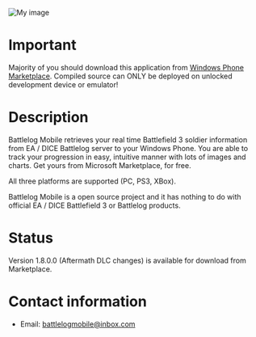![My image](mikkoviitala.github.com/battlelogmobile/apphubstat.png)
# Important
Majority of you should download this application from [Windows Phone Marketplace](http://windowsphone.com/s?appid=003ef672-e898-4564-8799-7bd258060cc0). 
Compiled source can ONLY be deployed on unlocked development device or emulator!

# Description
Battlelog Mobile retrieves your real time Battlefield 3 soldier information from EA / DICE Battlelog server to your Windows Phone. You are able to track your progression in easy, intuitive manner with lots of images and charts. Get yours from Microsoft Marketplace, for free.

All three platforms are supported (PC, PS3, XBox).

Battlelog Mobile is a open source project and it has nothing to do with official EA / DICE Battlefield 3 or Battlelog products.

# Status
Version 1.8.0.0 (Aftermath DLC changes) is available for download from Marketplace.

# Contact information
* Email: [battlelogmobile@inbox.com](mailto:battlelogmobile@inbox.com)
